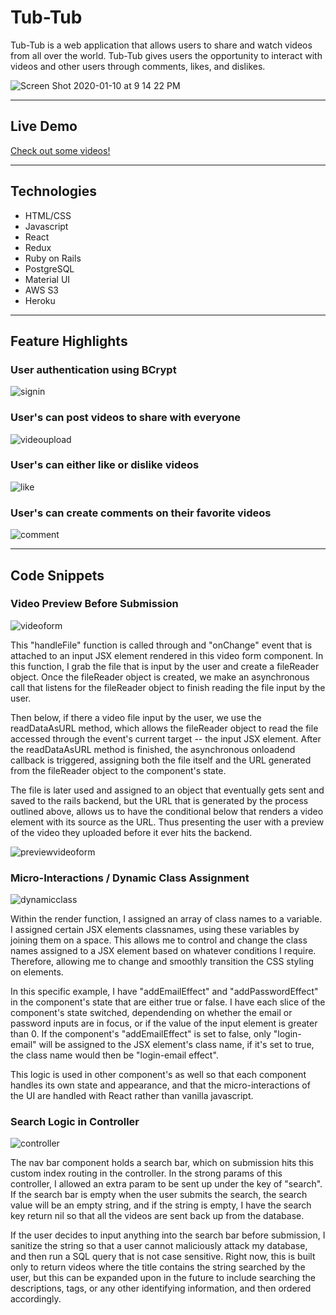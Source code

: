 # Tub-Tub

Tub-Tub is a web application that allows users to share and watch videos from all over the world. Tub-Tub gives users the opportunity to interact with videos and other users through comments, likes, and dislikes. 

![Screen Shot 2020-01-10 at 9 14 22 PM](https://user-images.githubusercontent.com/43099538/72199247-3b661400-33ee-11ea-9a87-76bc357fe452.png)

---

## Live Demo

[Check out some videos!](https://tub-tub.herokuapp.com/#/)

---

## Technologies
  + HTML/CSS
  + Javascript
  + React
  + Redux
  + Ruby on Rails
  + PostgreSQL
  + Material UI
  + AWS S3
  + Heroku
  
 ---
 
 ## Feature Highlights
 
### User authentication using BCrypt

![signin](https://user-images.githubusercontent.com/43099538/72199169-17ee9980-33ed-11ea-84f5-f69473a79cf6.gif)

### User's can post videos to share with everyone

![videoupload](https://user-images.githubusercontent.com/43099538/72199170-191fc680-33ed-11ea-982b-b38119b9829f.gif)

### User's can either like or dislike videos

![like](https://user-images.githubusercontent.com/43099538/72199175-1e7d1100-33ed-11ea-8ddf-86012ab0ab5d.gif)

### User's can create comments on their favorite videos

![comment](https://user-images.githubusercontent.com/43099538/72199176-21780180-33ed-11ea-8a0d-8ef4c8e5f308.gif)

---

## Code Snippets

### Video Preview Before Submission

![videoform](https://user-images.githubusercontent.com/43099538/72199499-c85e9c80-33f1-11ea-9e21-be049971adb1.png)

This "handleFile" function is called through and "onChange" event that is attached to an input JSX element rendered in this video form component. In this function, I grab the file that is input by the user and create a fileReader object. Once the fileReader object is created, we make an asynchronous call that listens for the fileReader object to finish reading the file input by the user.

Then below, if there a video file input by the user, we use the readDataAsURL method, which allows the fileReader object to read the file accessed through the event's current target -- the input JSX element. After the readDataAsURL method is finished, the asynchronous onloadend callback is triggered, assigning both the file itself and the URL generated from the fileReader object to the component's state.

The file is later used and assigned to an object that eventually gets sent and saved to the rails backend, but the URL that is generated by the process outlined above, allows us to have the conditional below that renders a video element with its source as the URL. Thus presenting the user with a preview of the video they uploaded before it ever hits the backend. 

![previewvideoform](https://user-images.githubusercontent.com/43099538/72199501-c85e9c80-33f1-11ea-8cf7-6bda7147d83f.png)

### Micro-Interactions / Dynamic Class Assignment

![dynamicclass](https://user-images.githubusercontent.com/43099538/72199500-c85e9c80-33f1-11ea-882d-ce190ef32d69.png)

Within the render function, I assigned an array of class names to a variable. I assigned certain JSX elements classnames, using these variables by joining them on a space. This allows me to control and change the class names assigned to a JSX element based on whatever conditions I require. Therefore, allowing me to change and smoothly transition the CSS styling on elements.

In this specific example, I have "addEmailEffect" and "addPasswordEffect" in the component's state that are either true or false. I have each slice of the component's state switched, dependending on whether the email or password inputs are in focus, or if the value of the input element is greater than 0. If the component's "addEmailEffect" is set to false, only "login-email" will be assigned to the JSX element's class name, if it's set to true, the class name would then be "login-email effect". 

This logic is used in other component's as well so that each component handles its own state and appearance, and that the micro-interactions of the UI are handled with React rather than vanilla javascript. 

### Search Logic in Controller

![controller](https://user-images.githubusercontent.com/43099538/72199502-c85e9c80-33f1-11ea-8f04-5940bcd90368.png)

The nav bar component holds a search bar, which on submission hits this custom index routing in the controller. In the strong params of this controller, I allowed an extra param to be sent up under the key of "search". If the search bar is empty when the user submits the search, the search value will be an empty string, and if the string is empty, I have the search key return nil so that all the videos are sent back up from the database.

If the user decides to input anything into the search bar before submission, I sanitize the string so that a user cannot maliciously attack my database, and then run a SQL query that is not case sensitive. Right now, this is built only to return videos where the title contains the string searched by the user, but this can be expanded upon in the future to include searching the descriptions, tags, or any other identifying information, and then ordered accordingly.
